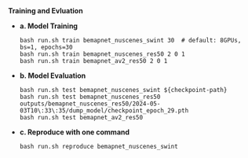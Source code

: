 
<summary><b> Training and Evluation</b></summary>


- **a. Model Training**
  ```shell
  bash run.sh train bemapnet_nuscenes_swint 30  # default: 8GPUs, bs=1, epochs=30
  bash run.sh train bemapnet_nuscenes_res50 2 0 1 
  bash run.sh train bemapnet_av2_res50 2 0 1
  ```

- **b. Model Evaluation**
  ```shell
  bash run.sh test bemapnet_nuscenes_swint ${checkpoint-path}
  bash run.sh test bemapnet_nuscenes_res50 outputs/bemapnet_nuscenes_res50/2024-05-03T10\:33\:35/dump_model/checkpoint_epoch_29.pth
  bash run.sh test bemapnet_av2_res50 
  ```

- **c. Reproduce with one command**
  ```shell
  bash run.sh reproduce bemapnet_nuscenes_swint
  ```
